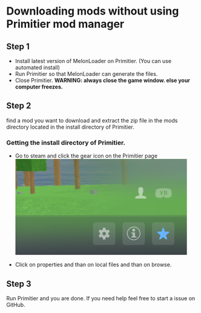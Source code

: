 # Downloading mods without using Primitier mod manager


## Step 1

* Install latest version of MelonLoader on Primitier. (You can use automated install)
* Run Primitier so that MelonLoader can generate the files.
* Close Primitier. **WARNING: always close the game window. else your computer freezes.**

## Step 2
find a mod you want to download and extract the zip file in the mods directory located in the install directory of Primitier.

### Getting the install directory of Primitier.
* Go to steam and click the gear icon on the Primitier page
![Gear](GearIcon.png)

* Click on properties and than on local files and than on browse.

## Step 3
Run Primitier and you are done. If you need help feel free to start a issue on GitHub.

